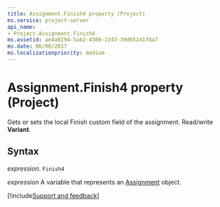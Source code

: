 ```yaml
---
title: Assignment.Finish4 property (Project)
ms.service: project-server
api_name:
- Project.Assignment.Finish4
ms.assetid: ae4a0294-5ab2-4308-2243-39d6524178a7
ms.date: 06/08/2017
ms.localizationpriority: medium
---
```



# Assignment.Finish4 property (Project)

Gets or sets the local Finish custom field of the assignment. Read/write **Variant**.


## Syntax

_expression_. `Finish4`

_expression_ A variable that represents an [Assignment](./Project.Assignment.md) object.

[!include[Support and feedback](~/includes/feedback-boilerplate.md)]